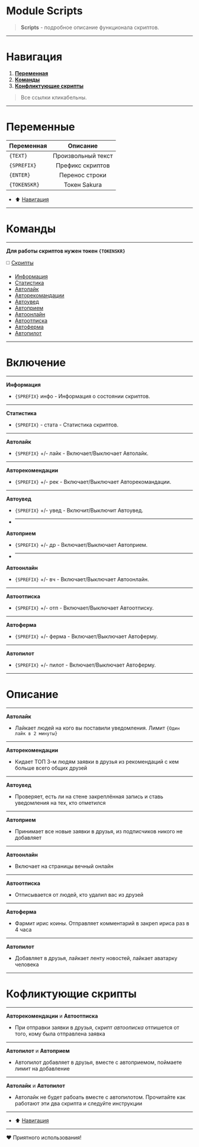 # Module Scripts
>**Scripts** - подробное описание функционала скриптов.
___
# Навигация 
1. [**Переменная**](https://github.com/sssakurasss/Scripts/edit/main/README.md#%D0%BD%D0%B0%D0%B2%D0%B8%D0%B3%D0%B0%D1%86%D0%B8%D1%8F)
2. [**Команды**](https://github.com/sssakurasss/Scripts/edit/main/README.md#%D0%BA%D0%BE%D0%BC%D0%B0%D0%BD%D0%B4%D1%8B)
3. [**Конфликтующие скрипты**](https://github.com/sssakurasss/sssakurasss/edit/main/README.md#%D0%BA%D0%BE%D0%BC%D0%B0%D0%BD%D0%B4%D1%8B)
>Все ссылки кликабельны.
___
# Переменные

|  **Переменная**   | **Описание**  | 
| ------------- |:-------------:|
| ```{TEXT}``` | Произвольный текст |
| ```{SPREFIX}``` | Префикс скриптов |
| ```{ENTER}``` | Перенос строки |
| ```{TOKENSKR}``` | Токен Sakura |
+ :arrow_up: [Навигация](https://github.com/sssakurasss/sssakurasss/edit/main/README.md#%D0%BF%D0%B5%D1%80%D0%B5%D0%BC%D0%B5%D0%BD%D0%BD%D1%8B%D0%B5)
___
# Команды
___
**Для работы скриптов нужен токен ```{TOKENSKR}```**

:white_medium_square: [Скрипты](https://github.com/sssakurasss/sssakurasss/edit/main/README.md#%D0%BD%D0%B0%D0%B2%D0%B8%D0%B3%D0%B0%D1%86%D0%B8%D1%8F)
+ [Информация](https://github.com/sssakurasss/sssakurasss/edit/main/README.md#%D0%BD%D0%B0%D0%B2%D0%B8%D0%B3%D0%B0%D1%86%D0%B8%D1%8F)
+ [Статистика](https://github.com/sssakurasss/sssakurasss/edit/main/README.md#%D0%BD%D0%B0%D0%B2%D0%B8%D0%B3%D0%B0%D1%86%D0%B8%D1%8F)
+ [Автолайк](https://github.com/sssakurasss/sssakurasss/edit/main/README.md#%D0%BD%D0%B0%D0%B2%D0%B8%D0%B3%D0%B0%D1%86%D0%B8%D1%8F)
+ [Авторекомандации](https://github.com/sssakurasss/sssakurasss/edit/main/README.md#%D0%BD%D0%B0%D0%B2%D0%B8%D0%B3%D0%B0%D1%86%D0%B8%D1%8F)
+ [Автоувед](https://github.com/sssakurasss/sssakurasss/edit/main/README.md#%D0%BD%D0%B0%D0%B2%D0%B8%D0%B3%D0%B0%D1%86%D0%B8%D1%8F)
+ [Автоприем](https://github.com/sssakurasss/sssakurasss/edit/main/README.md#%D0%BD%D0%B0%D0%B2%D0%B8%D0%B3%D0%B0%D1%86%D0%B8%D1%8F)
+ [Автоонлайн](https://github.com/sssakurasss/sssakurasss/edit/main/README.md#%D0%BD%D0%B0%D0%B2%D0%B8%D0%B3%D0%B0%D1%86%D0%B8%D1%8F)
+ [Автоотписка](https://github.com/sssakurasss/sssakurasss/edit/main/README.md#%D0%BD%D0%B0%D0%B2%D0%B8%D0%B3%D0%B0%D1%86%D0%B8%D1%8F)
+ [Автоферма](https://github.com/sssakurasss/sssakurasss/edit/main/README.md#%D0%BD%D0%B0%D0%B2%D0%B8%D0%B3%D0%B0%D1%86%D0%B8%D1%8F)
+ [Автопилот](https://github.com/sssakurasss/sssakurasss/edit/main/README.md#%D0%BD%D0%B0%D0%B2%D0%B8%D0%B3%D0%B0%D1%86%D0%B8%D1%8F)
___
# Включение
___
**Информация**
+ ```{SPREFIX}``` инфо - Информация о состоянии скриптов.
___
**Статистика**
+ ```{SPREFIX}``` - стата - Статистика скриптов.
___
**Автолайк**
+ ```{SPREFIX}``` +/- лайк - Включает/Выключает Автолайк.
___
**Авторекомендации**
+ ```{SPREFIX}``` +/- рек - Включает/Выключает Авторекомандации.
___
**Автоувед**
+ ```{SPREFIX}``` +/- увед - Включит/Выключит Автоувед.
+ ___
**Автоприем**
+ ```{SPREFIX}``` +/- др - Включает/Выключает Автоприем.
+ ___
**Автоонлайн**
+ ```{SPREFIX}``` +/- вч - Включает/Выключает Автоонлайн.
___
**Автоотписка**
+ ```{SPREFIX}``` +/- отп - Включает/Выключает Автоотписку.
___
**Автоферма**
+ ```{SPREFIX}``` +/- ферма - Включает/Выключает Автоферму.
___
**Автопилот**
+ ```{SPREFIX}``` +/- пилот - Включает/Выключает Автоферму.
___
# Описание
___
**Автолайк**
+ Лайкает людей на кого вы поставили уведомления. Лимит ```{Один лайк в 2 минуты}```
___
**Авторекомендации**
+ Кидает ТОП 3-м людям заявки в друзья из рекомендаций с кем больше всего общих друзей
___
**Автоувед**
+ Проверяет, есть ли на стене закреплённая запись и ставь уведомления на тех, кто отметился
___
**Автоприем**
+ Принимает все новые заявки в друзья, из подписчиков никого не добавляет
___
**Автоонлайн**
+ Включает на страницы вечный онлайн
___
**Автоотписка**
+ Отписывается от людей, кто удалил вас из друзей
___
**Автоферма**
+ Фармит ирис коины. Отправляет комментарий в закреп ириса раз в 4 часа
___
**Автопилот**
+ Добавляет в друзья, лайкает ленту новостей, лайкает аватарку человека
___
# Кофликтующие скрипты
___
**Авторекомендации** и **Автоотписка**
+ При отправки заявки в друзья, скрипт *автоописка* отпишется от того, кому была отправлена заявка
___
**Автопилот** и **Автоприем**
+ Автопилот добавляет в друзья, вместе с автоприемом, поймаете лимит на добавление
___
**Автолайк** и **Автопилот**
+ Автолайк не будет рабоать вместе с автопилотом. Прочитайте как работают эти два скрипта и следуйте инструкции 
___
+ :arrow_up: [Навигация](https://github.com/sssakurasss/sssakurasss/edit/main/README.md#%D0%BD%D0%B0%D0%B2%D0%B8%D0%B3%D0%B0%D1%86%D0%B8%D1%8F)
___
:heart: Приятного использования!
